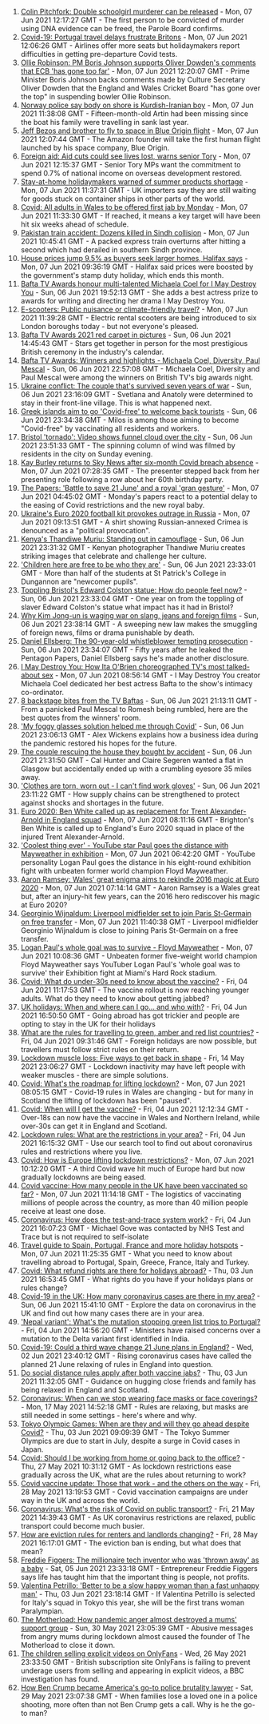 1. [Colin Pitchfork: Double schoolgirl murderer can be released](https://www.bbc.co.uk/news/uk-england-leicestershire-57384393) - Mon, 07 Jun 2021 12:17:27 GMT - The first person to be convicted of murder using DNA evidence can be freed, the Parole Board confirms.
2. [Covid-19: Portugal travel delays frustrate Britons](https://www.bbc.co.uk/news/uk-57382162) - Mon, 07 Jun 2021 12:06:26 GMT - Airlines offer more seats but holidaymakers report difficulties in getting pre-departure Covid tests.
3. [Ollie Robinson: PM Boris Johnson supports Oliver Dowden's comments that ECB 'has gone too far'](https://www.bbc.co.uk/sport/cricket/57383097) - Mon, 07 Jun 2021 12:20:07 GMT - Prime Minister Boris Johnson backs comments made by Culture Secretary Oliver Dowden that the England and Wales Cricket Board "has gone over the top" in suspending bowler Ollie Robinson.
4. [Norway police say body on shore is Kurdish-Iranian boy](https://www.bbc.co.uk/news/world-europe-57384925) - Mon, 07 Jun 2021 11:38:08 GMT - Fifteen-month-old Artin had been missing since the boat his family were travelling in sank last year.
5. [Jeff Bezos and brother to fly to space in Blue Origin flight](https://www.bbc.co.uk/news/world-us-canada-57386049) - Mon, 07 Jun 2021 12:07:44 GMT - The Amazon founder will take the first human flight launched by his space company, Blue Origin.
6. [Foreign aid: Aid cuts could see lives lost, warns senior Tory](https://www.bbc.co.uk/news/uk-politics-57379699) - Mon, 07 Jun 2021 12:15:37 GMT - Senior Tory MPs want the commitment to spend 0.7% of national income on overseas development restored.
7. [Stay-at-home holidaymakers warned of summer products shortage](https://www.bbc.co.uk/news/business-57379810) - Mon, 07 Jun 2021 11:37:31 GMT - UK importers say they are still waiting for goods stuck on container ships in other parts of the world.
8. [Covid: All adults in Wales to be offered first jab by Monday](https://www.bbc.co.uk/news/uk-wales-politics-57385909) - Mon, 07 Jun 2021 11:33:30 GMT - If reached, it means a key target will have been hit six weeks ahead of schedule.
9. [Pakistan train accident: Dozens killed in Sindh collision](https://www.bbc.co.uk/news/world-asia-57380615) - Mon, 07 Jun 2021 10:45:41 GMT - A packed express train overturns after hitting a second which had derailed in southern Sindh province.
10. [House prices jump 9.5% as buyers seek larger homes, Halifax says](https://www.bbc.co.uk/news/business-57383862) - Mon, 07 Jun 2021 09:36:19 GMT - Halifax said prices were boosted by the government's stamp duty holiday, which ends this month.
11. [Bafta TV Awards honour multi-talented Michaela Coel for I May Destroy You](https://www.bbc.co.uk/news/entertainment-arts-57331430) - Sun, 06 Jun 2021 19:52:13 GMT - She adds a best actress prize to awards for writing and directing her drama I May Destroy You.
12. [E-scooters: Public nuisance or climate-friendly travel?](https://www.bbc.co.uk/news/uk-57385757) - Mon, 07 Jun 2021 11:39:28 GMT - Electric rental scooters are being introduced to six London boroughs today - but not everyone's pleased.
13. [Bafta TV Awards 2021 red carpet in pictures](https://www.bbc.co.uk/news/entertainment-arts-57376490) - Sun, 06 Jun 2021 14:45:43 GMT - Stars get together in person for the most prestigious British ceremony in the industry's calendar.
14. [Bafta TV Awards: Winners and highlights - Michaela Coel, Diversity, Paul Mescal](https://www.bbc.co.uk/news/entertainment-arts-57379298) - Sun, 06 Jun 2021 22:57:08 GMT - Michaela Coel, Diversity and Paul Mescal were among the winners on British TV's big awards night.
15. [Ukraine conflict: The couple that's survived seven years of war](https://www.bbc.co.uk/news/world-europe-57379295) - Sun, 06 Jun 2021 23:16:09 GMT - Svetlana and Anatoly were determined to stay in their front-line village. This is what happened next.
16. [Greek islands aim to go 'Covid-free' to welcome back tourists](https://www.bbc.co.uk/news/world-europe-57363386) - Sun, 06 Jun 2021 23:34:38 GMT - Milos is among those aiming to become "Covid-free" by vaccinating all residents and workers.
17. [Bristol 'tornado': Video shows funnel cloud over the city](https://www.bbc.co.uk/news/uk-57379944) - Sun, 06 Jun 2021 23:51:33 GMT - The spinning column of wind was filmed by residents in the city on Sunday evening.
18. [Kay Burley returns to Sky News after six-month Covid breach absence](https://www.bbc.co.uk/news/entertainment-arts-57356515) - Mon, 07 Jun 2021 07:28:35 GMT - The presenter stepped back from her presenting role following a row about her 60th birthday party.
19. [The Papers: 'Battle to save 21 June' and a royal 'gran gesture'](https://www.bbc.co.uk/news/blogs-the-papers-57379684) - Mon, 07 Jun 2021 04:45:02 GMT - Monday's papers react to a potential delay to the easing of Covid restrictions and the new royal baby.
20. [Ukraine's Euro 2020 football kit provokes outrage in Russia](https://www.bbc.co.uk/news/world-europe-57379875) - Mon, 07 Jun 2021 09:13:51 GMT - A shirt showing Russian-annexed Crimea is denounced as a "political provocation".
21. [Kenya's Thandiwe Muriu: Standing out in camouflage](https://www.bbc.co.uk/news/world-africa-57306150) - Sun, 06 Jun 2021 23:31:32 GMT - Kenyan photographer Thandiwe Muriu creates striking images that celebrate and challenge her culture.
22. ['Children here are free to be who they are'](https://www.bbc.co.uk/news/uk-northern-ireland-57349669) - Sun, 06 Jun 2021 23:33:01 GMT - More than half of the students at St Patrick's College in Dungannon are "newcomer pupils".
23. [Toppling Bristol's Edward Colston statue: How do people feel now?](https://www.bbc.co.uk/news/uk-england-bristol-57337123) - Sun, 06 Jun 2021 23:33:04 GMT - One year on from the toppling of slaver Edward Colston's statue what impact has it had in Bristol?
24. [Why Kim Jong-un is waging war on slang, jeans and foreign films](https://www.bbc.co.uk/news/world-asia-57225936) - Sun, 06 Jun 2021 23:38:14 GMT - A sweeping new law makes the smuggling of foreign news, films or drama punishable by death.
25. [Daniel Ellsberg: The 90-year-old whistleblower tempting prosecution](https://www.bbc.co.uk/news/world-us-canada-57341592) - Sun, 06 Jun 2021 23:34:07 GMT - Fifty years after he leaked the Pentagon Papers, Daniel Ellsberg says he's made another disclosure.
26. [I May Destroy You: How Ita O'Brien choreographed TV's most talked-about sex](https://www.bbc.co.uk/news/newsbeat-53350245) - Mon, 07 Jun 2021 08:56:14 GMT - I May Destroy You creator Michaela Coel dedicated her best actress Bafta to the show's intimacy co-ordinator.
27. [8 backstage bites from the TV Baftas](https://www.bbc.co.uk/news/entertainment-arts-57376765) - Sun, 06 Jun 2021 21:13:11 GMT - From a panicked Paul Mescal to Romesh being rumbled, here are the best quotes from the winners' room.
28. ['My foggy glasses solution helped me through Covid'](https://www.bbc.co.uk/news/business-57256776) - Sun, 06 Jun 2021 23:06:13 GMT - Alex Wickens explains how a business idea during the pandemic restored his hopes for the future.
29. [The couple rescuing the house they bought by accident](https://www.bbc.co.uk/news/uk-scotland-glasgow-west-57356617) - Sun, 06 Jun 2021 21:31:50 GMT - Cal Hunter and Claire Segeren wanted a flat in Glasgow but accidentally ended up with a crumbling eyesore 35 miles away.
30. ['Clothes are torn, worn out - I can't find work gloves'](https://www.bbc.co.uk/news/business-57253341) - Sun, 06 Jun 2021 23:11:22 GMT - How supply chains can be strengthened to protect against shocks and shortages in the future.
31. [Euro 2020: Ben White called up as replacement for Trent Alexander-Arnold in England squad](https://www.bbc.co.uk/sport/football/57381758) - Mon, 07 Jun 2021 08:11:16 GMT - Brighton's Ben White is called up to England's Euro 2020 squad in place of the injured Trent Alexander-Arnold.
32. ['Coolest thing ever' - YouTube star Paul goes the distance with Mayweather in exhibition](https://www.bbc.co.uk/sport/boxing/57381402) - Mon, 07 Jun 2021 06:42:20 GMT - YouTube personality Logan Paul goes the distance in his eight-round exhibition fight with unbeaten former world champion Floyd Mayweather.
33. [Aaron Ramsey: Wales' great enigma aims to rekindle 2016 magic at Euro 2020](https://www.bbc.co.uk/sport/football/57364456) - Mon, 07 Jun 2021 07:14:14 GMT - Aaron Ramsey is a Wales great but, after an injury-hit few years, can the 2016 hero rediscover his magic at Euro 2020?
34. [Georginio Wijnaldum: Liverpool midfielder set to join Paris St-Germain on free transfer](https://www.bbc.co.uk/sport/football/57384537) - Mon, 07 Jun 2021 11:40:38 GMT - Liverpool midfielder Georginio Wijnaldum is close to joining Paris St-Germain on a free transfer.
35. [Logan Paul's whole goal was to survive - Floyd Mayweather](https://www.bbc.co.uk/sport/av/boxing/57384655) - Mon, 07 Jun 2021 10:08:36 GMT - Unbeaten former five-weight world champion Floyd Mayweather says YouTuber Logan Paul's 'whole goal was to survive' their Exhibition fight at Miami's Hard Rock stadium.
36. [Covid: What do under-30s need to know about the vaccine?](https://www.bbc.co.uk/news/health-57273875) - Fri, 04 Jun 2021 11:17:53 GMT - The vaccine rollout is now reaching younger adults. What do they need to know about getting jabbed?
37. [UK holidays: When and where can I go... and who with?](https://www.bbc.co.uk/news/explainers-52646738) - Fri, 04 Jun 2021 16:50:50 GMT - Going abroad has got trickier and people are opting to stay in the UK for their holidays
38. [What are the rules for travelling to green, amber and red list countries?](https://www.bbc.co.uk/news/explainers-52544307) - Fri, 04 Jun 2021 09:31:46 GMT - Foreign holidays are now possible, but travellers must follow strict rules on their return.
39. [Lockdown muscle loss: Five ways to get back in shape](https://www.bbc.co.uk/news/uk-56887390) - Fri, 14 May 2021 23:06:27 GMT - Lockdown inactivity may have left people with weaker muscles - there are simple solutions.
40. [Covid: What's the roadmap for lifting lockdown?](https://www.bbc.co.uk/news/explainers-52530518) - Mon, 07 Jun 2021 08:05:15 GMT - Covid-19 rules in Wales are changing - but for many in Scotland the lifting of lockdown has been "paused".
41. [Covid: When will I get the vaccine?](https://www.bbc.co.uk/news/health-55045639) - Fri, 04 Jun 2021 12:12:34 GMT - Over-18s can now have the vaccine in Wales and Northern Ireland, while over-30s can get it in England and Scotland.
42. [Lockdown rules: What are the restrictions in your area?](https://www.bbc.co.uk/news/uk-54373904) - Fri, 04 Jun 2021 16:15:32 GMT - Use our search tool to find out about coronavirus rules and restrictions where you live.
43. [Covid: How is Europe lifting lockdown restrictions?](https://www.bbc.co.uk/news/explainers-53640249) - Mon, 07 Jun 2021 10:12:20 GMT - A third Covid wave hit much of Europe hard but now gradually lockdowns are being eased.
44. [Covid vaccine: How many people in the UK have been vaccinated so far?](https://www.bbc.co.uk/news/health-55274833) - Mon, 07 Jun 2021 11:14:18 GMT - The logistics of vaccinating millions of people across the country, as more than 40 million people receive at least one dose.
45. [Coronavirus: How does the test-and-trace system work?](https://www.bbc.co.uk/news/explainers-52442754) - Fri, 04 Jun 2021 16:07:23 GMT - Michael Gove was contacted by NHS Test and Trace but is not required to self-isolate
46. [Travel guide to Spain, Portugal, France and more holiday hotspots](https://www.bbc.co.uk/news/explainers-56997931) - Mon, 07 Jun 2021 11:25:35 GMT - What you need to know about travelling abroad to Portugal, Spain, Greece, France, Italy and Turkey.
47. [Covid: What refund rights are there for holidays abroad?](https://www.bbc.co.uk/news/business-51615412) - Thu, 03 Jun 2021 16:53:45 GMT - What rights do you have if your holidays plans or rules change?
48. [Covid-19 in the UK: How many coronavirus cases are there in my area?](https://www.bbc.co.uk/news/uk-51768274) - Sun, 06 Jun 2021 15:41:10 GMT - Explore the data on coronavirus in the UK and find out how many cases there are in your area.
49. ['Nepal variant': What's the mutation stopping green list trips to Portugal?](https://www.bbc.co.uk/news/health-57356109) - Fri, 04 Jun 2021 14:56:20 GMT - Ministers have raised concerns over a mutation to the Delta variant first identified in India.
50. [Covid-19: Could a third wave change 21 June plans in England?](https://www.bbc.co.uk/news/health-57328469) - Wed, 02 Jun 2021 23:40:12 GMT - Rising coronavirus cases have called the planned 21 June relaxing of rules in England into question.
51. [Do social distance rules apply after both vaccine jabs?](https://www.bbc.co.uk/news/uk-51506729) - Thu, 03 Jun 2021 11:32:05 GMT - Guidance on hugging close friends and family has being relaxed in England and Scotland.
52. [Coronavirus: When can we stop wearing face masks or face coverings?](https://www.bbc.co.uk/news/health-51205344) - Mon, 17 May 2021 14:52:18 GMT - Rules are relaxing, but masks are still needed in some settings - here's where and why.
53. [Tokyo Olympic Games: When are they and will they go ahead despite Covid?](https://www.bbc.co.uk/news/world-asia-57240044) - Thu, 03 Jun 2021 09:09:39 GMT - The Tokyo Summer Olympics are due to start in July, despite a surge in Covid cases in Japan.
54. [Covid: Should I be working from home or going back to the office?](https://www.bbc.co.uk/news/business-52567567) - Thu, 27 May 2021 10:31:12 GMT - As lockdown restrictions ease gradually across the UK, what are the rules about returning to work?
55. [Covid vaccine update: Those that work - and the others on the way](https://www.bbc.co.uk/news/health-51665497) - Fri, 28 May 2021 13:19:53 GMT - Covid vaccination campaigns are under way in the UK and across the world.
56. [Coronavirus: What's the risk of Covid on public transport?](https://www.bbc.co.uk/news/health-51736185) - Fri, 21 May 2021 14:39:43 GMT - As UK coronavirus restrictions are relaxed, public transport could become much busier.
57. [How are eviction rules for renters and landlords changing?](https://www.bbc.co.uk/news/explainers-53860154) - Fri, 28 May 2021 16:17:01 GMT - The eviction ban is ending, but what does that mean?
58. [Freddie Figgers: The millionaire tech inventor who was 'thrown away' as a baby](https://www.bbc.co.uk/news/stories-57081087) - Sat, 05 Jun 2021 23:33:18 GMT - Entrepreneur Freddie Figgers says life has taught him that the important thing is people, not profits.
59. [Valentina Petrillo: 'Better to be a slow happy woman than a fast unhappy man'](https://www.bbc.co.uk/news/stories-57338207) - Thu, 03 Jun 2021 23:18:14 GMT - If Valentina Petrillo is selected for Italy's squad in Tokyo this year, she will be the first trans woman Paralympian.
60. [The Motherload: How pandemic anger almost destroyed a mums' support group](https://www.bbc.co.uk/news/stories-57285368) - Sun, 30 May 2021 23:05:39 GMT - Abusive messages from angry mums during lockdown almost caused the founder of The Motherload to close it down.
61. [The children selling explicit videos on OnlyFans](https://www.bbc.co.uk/news/uk-57255983) - Wed, 26 May 2021 23:33:50 GMT - British subscription site OnlyFans is failing to prevent underage users from selling and appearing in explicit videos, a BBC investigation has found.
62. [How Ben Crump became America's go-to police brutality lawyer](https://www.bbc.co.uk/news/world-us-canada-57038162) - Sat, 29 May 2021 23:07:38 GMT - When families lose a loved one in a police shooting, more often than not Ben Crump gets a call. Why is he the go-to man?
